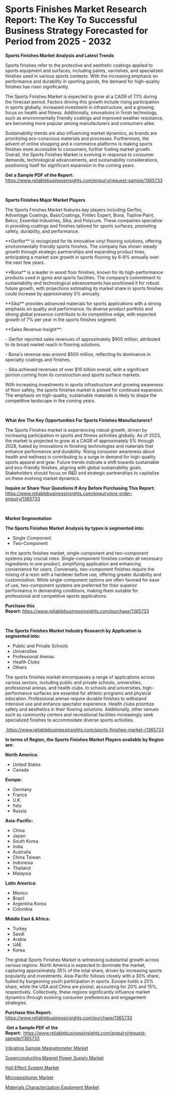 <p><h1>Sports Finishes Market Research Report: The Key To Successful Business Strategy Forecasted for Period from 2025 - 2032</h1></p><p><strong>Sports Finishes Market Analysis and Latest Trends</strong></p>
<p><p>Sports finishes refer to the protective and aesthetic coatings applied to sports equipment and surfaces, including paints, varnishes, and specialized finishes used in various sports contexts. With the increasing emphasis on performance and durability in sporting goods, the demand for high-quality finishes has risen significantly. </p><p>The Sports Finishes Market is expected to grow at a CAGR of 7.1% during the forecast period. Factors driving this growth include rising participation in sports globally, increased investment in infrastructure, and a growing focus on health and fitness. Additionally, innovations in finish technology, such as environmentally friendly coatings and improved weather resistance, are becoming more popular among manufacturers and consumers alike. </p><p>Sustainability trends are also influencing market dynamics, as brands are prioritizing eco-conscious materials and processes. Furthermore, the advent of online shopping and e-commerce platforms is making sports finishes more accessible to consumers, further fueling market growth. Overall, the Sports Finishes Market is evolving in response to consumer demands, technological advancements, and sustainability considerations, positioning itself for significant expansion in the coming years.</p></p>
<p><strong>Get a Sample PDF of the Report:&nbsp;</strong> <a href="https://www.reliablebusinessinsights.com/enquiry/request-sample/1365733?utm_campaign=1091&utm_medium=2&utm_source=Github&utm_content=ia&utm_term=22032025&utm_id=sports-finishes">https://www.reliablebusinessinsights.com/enquiry/request-sample/1365733</a></p>
<p>&nbsp;</p>
<p><strong>Sports Finishes Major Market Players</strong></p>
<p><p>The Sports Finishes Market features key players including Gerflor, Advantage Coatings, BasicCoatings, Finitec Expert, Bona, Topline Paint, Betco, Essential Industries, Sika, and Polycure. These companies specialize in providing coatings and finishes tailored for sports surfaces, promoting safety, durability, and performance.</p><p>**Gerflor** is recognized for its innovative vinyl flooring solutions, offering environmentally friendly sports finishes. The company has shown steady growth through strategic partnerships and expanding product lines, anticipating a market size growth in sports flooring by 6-8% annually over the next few years.</p><p>**Bona** is a leader in wood floor finishes, known for its high-performance products used in gyms and sports facilities. The company’s commitment to sustainability and technological advancements has positioned it for robust future growth, with projections estimating its market share in sports finishes could increase by approximately 5% annually.</p><p>**Sika** provides advanced materials for sports applications with a strong emphasis on quality and performance. Its diverse product portfolio and strong global presence contribute to its competitive edge, with expected growth of 7% per year in the sports finishes segment.</p><p>**Sales Revenue Insight**: </p><p>- Gerflor reported sales revenues of approximately $900 million, attributed to its broad market reach in flooring solutions.</p><p>- Bona's revenue was around $500 million, reflecting its dominance in specialty coatings and finishes.</p><p>- Sika achieved revenues of over $10 billion overall, with a significant portion coming from its construction and sports surface markets.</p><p>With increasing investments in sports infrastructure and growing awareness of floor safety, the sports finishes market is poised for continued expansion. The emphasis on high-quality, sustainable materials is likely to shape the competitive landscape in the coming years.</p></p>
<p>&nbsp;</p>
<p><strong>What Are The Key Opportunities For Sports Finishes Manufacturers?</strong></p>
<p><p>The Sports Finishes market is experiencing robust growth, driven by increasing participation in sports and fitness activities globally. As of 2023, the market is projected to grow at a CAGR of approximately 5% through 2028, fueled by innovations in finishing technologies and materials that enhance performance and durability. Rising consumer awareness about health and wellness is contributing to a surge in demand for high-quality sports apparel and gear. Future trends indicate a shift towards sustainable and eco-friendly finishes, aligning with global sustainability goals. Stakeholders should focus on R&D and strategic partnerships to capitalize on these evolving market dynamics.</p></p>
<p><strong>Inquire or Share Your Questions If Any Before Purchasing This Report:</strong> <a href="https://www.reliablebusinessinsights.com/enquiry/pre-order-enquiry/1365733?utm_campaign=1091&utm_medium=2&utm_source=Github&utm_content=ia&utm_term=22032025&utm_id=sports-finishes">https://www.reliablebusinessinsights.com/enquiry/pre-order-enquiry/1365733</a></p>
<p>&nbsp;</p>
<p><strong>Market Segmentation</strong></p>
<p><strong>The Sports Finishes Market Analysis by types is segmented into:</strong></p>
<p><ul><li>Single Component</li><li>Two-Component</li></ul></p>
<p><p>In the sports finishes market, single-component and two-component systems play crucial roles. Single-component finishes contain all necessary ingredients in one product, simplifying application and enhancing convenience for users. Conversely, two-component finishes require the mixing of a resin with a hardener before use, offering greater durability and customization. While single-component options are often favored for ease of use, two-component systems are preferred for their superior performance in demanding conditions, making them suitable for professional and competitive sports applications.</p></p>
<p><strong>Purchase this Report:&nbsp;</strong><a href="https://www.reliablebusinessinsights.com/purchase/1365733?utm_campaign=1091&utm_medium=2&utm_source=Github&utm_content=ia&utm_term=22032025&utm_id=sports-finishes">https://www.reliablebusinessinsights.com/purchase/1365733</a></p>
<p>&nbsp;</p>
<p><strong>The Sports Finishes Market Industry Research by Application is segmented into:</strong></p>
<p><ul><li>Public and Private Schools</li><li>Universities</li><li>Professional Arenas</li><li>Health Clubs</li><li>Others</li></ul></p>
<p><p>The sports finishes market encompasses a range of applications across various sectors, including public and private schools, universities, professional arenas, and health clubs. In schools and universities, high-performance surfaces are essential for athletic programs and physical education. Professional arenas require durable finishes to withstand intensive use and enhance spectator experience. Health clubs prioritize safety and aesthetics in their flooring solutions. Additionally, other venues such as community centers and recreational facilities increasingly seek specialized finishes to accommodate diverse sports activities.</p></p>
<p><a href="https://www.reliablebusinessinsights.com/sports-finishes-market-r1365733?utm_campaign=1091&utm_medium=2&utm_source=Github&utm_content=ia&utm_term=22032025&utm_id=sports-finishes">&nbsp;https://www.reliablebusinessinsights.com/sports-finishes-market-r1365733</a></p>
<p><strong>In terms of Region, the Sports Finishes Market Players available by Region are:</strong></p>
<p>
    <p> <strong> North America: </strong>
        <ul>
            <li>United States</li>
            <li>Canada</li>
        </ul>
        </p> 
    <p> <strong> Europe: </strong>
        <ul>
            <li>Germany</li>
            <li>France</li>
            <li>U.K.</li>
            <li>Italy</li>
            <li>Russia</li>
        </ul>
        </p> 
    <p> <strong> Asia-Pacific: </strong>
        <ul>
            <li>China</li>
            <li>Japan</li>
            <li>South Korea</li>
            <li>India</li>
            <li>Australia</li>
            <li>China Taiwan</li>
            <li>Indonesia</li>
            <li>Thailand</li>
            <li>Malaysia</li>
        </ul>
        </p> 
    <p> <strong> Latin America: </strong>
        <ul>
            <li>Mexico</li>
            <li>Brazil</li>
            <li>Argentina Korea</li>
            <li>Colombia</li>
        </ul>
        </p> 
    <p> <strong> Middle East & Africa: </strong>
        <ul>
            <li>Turkey</li>
            <li>Saudi</li>
            <li>Arabia</li>
            <li>UAE</li>
            <li>Korea</li>
        </ul>
    </p>
    </p>
<p><p>The global Sports Finishes Market is witnessing substantial growth across various regions. North America is expected to dominate the market, capturing approximately 35% of the total share, driven by increasing sports popularity and investments. Asia-Pacific follows closely with a 30% share, fueled by burgeoning youth participation in sports. Europe holds a 25% share, while the USA and China are pivotal, accounting for 20% and 15%, respectively. Collectively, these regions significantly influence market dynamics through evolving consumer preferences and engagement strategies.</p></p>
<p><strong>Purchase this Report: </strong><a href="https://www.reliablebusinessinsights.com/purchase/1365733?utm_campaign=1091&utm_medium=2&utm_source=Github&utm_content=ia&utm_term=22032025&utm_id=sports-finishes">https://www.reliablebusinessinsights.com/purchase/1365733</a></p>
<p>&nbsp;<strong>Get a Sample PDF of the Report:&nbsp;&nbsp;</strong><a href="https://www.reliablebusinessinsights.com/enquiry/request-sample/1365733?utm_campaign=1091&utm_medium=2&utm_source=Github&utm_content=ia&utm_term=22032025&utm_id=sports-finishes">https://www.reliablebusinessinsights.com/enquiry/request-sample/1365733</a></p>
<p><strong></strong></p>
<p><p><a href="https://github.com/altafvaraswj/Market-Research-Report-List-1/blob/main/vibrating-sample-magnetometer-market.md?utm_campaign=1091&utm_medium=2&utm_source=Github&utm_content=ia&utm_term=22032025&utm_id=sports-finishes">Vibrating Sample Magnetometer Market</a></p><p><a href="https://github.com/rutupueyed/Market-Research-Report-List-1/blob/main/superconducting-magnet-power-supply-market.md?utm_campaign=1091&utm_medium=2&utm_source=Github&utm_content=ia&utm_term=22032025&utm_id=sports-finishes">Superconducting Magnet Power Supply Market</a></p><p><a href="https://github.com/hurstsaqibyl/Market-Research-Report-List-1/blob/main/hall-effect-system-market.md?utm_campaign=1091&utm_medium=2&utm_source=Github&utm_content=ia&utm_term=22032025&utm_id=sports-finishes">Hall Effect System Market</a></p><p><a href="https://github.com/roehrtizonov/Market-Research-Report-List-1/blob/main/micropositioner-market.md?utm_campaign=1091&utm_medium=2&utm_source=Github&utm_content=ia&utm_term=22032025&utm_id=sports-finishes">Micropositioner Market</a></p><p><a href="https://github.com/paullsiskec4/Market-Research-Report-List-1/blob/main/materials-characterization-equipment-market.md?utm_campaign=1091&utm_medium=2&utm_source=Github&utm_content=ia&utm_term=22032025&utm_id=sports-finishes">Materials Characterization Equipment Market</a></p></p>